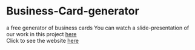 # Business-Card-generator
a free generator of business cards
You can watch a slide-presentation of our work in this project [here](https://hackmd.io/@kobcat/HyqOF0HQo#/)
</br> Click to see the website [here](https://fac26.github.io/Business-Card-generator/)
